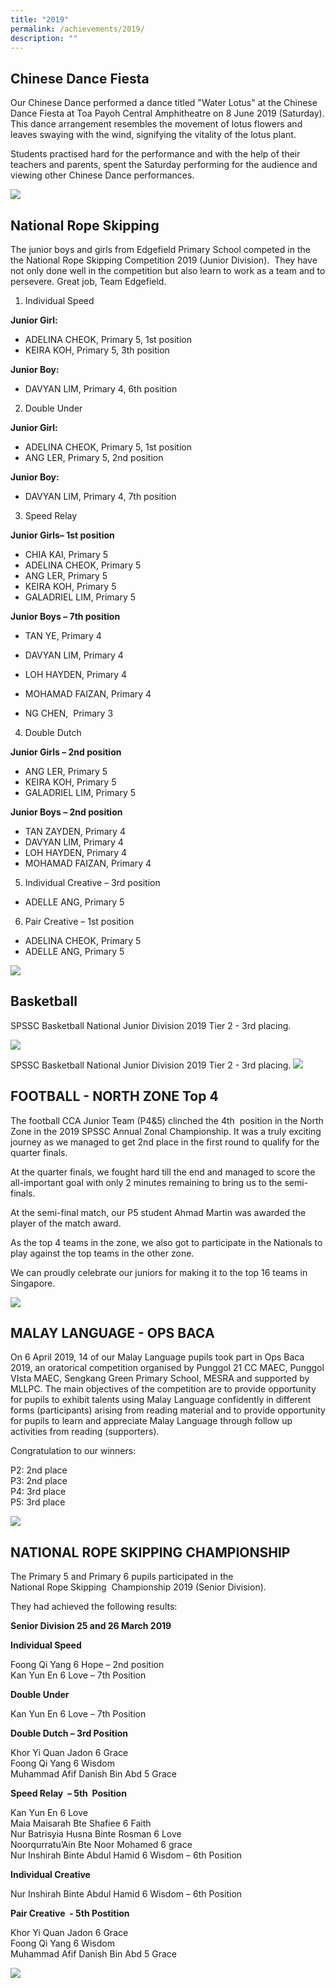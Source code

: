 ```yaml
---
title: "2019"
permalink: /achievements/2019/
description: ""
---
```

## Chinese Dance Fiesta

Our Chinese Dance performed a dance titled "Water Lotus" at the Chinese Dance Fiesta at Toa Payoh Central Amphitheatre on 8 June 2019 (Saturday). This dance arrangement resembles the movement of lotus flowers and leaves swaying with the wind, signifying the vitality of the lotus plant.&nbsp;

Students practised hard for the performance and with the help of their teachers and parents, spent the Saturday performing for the audience and viewing other Chinese Dance performances.

![](/images/Chinese%20Dance%20Fiesta.png)

## National Rope Skipping

The junior boys and girls from Edgefield Primary School competed in the the National Rope Skipping Competition 2019 (Junior Division).&nbsp; They have not only done well in the competition but also learn to work as a team and to persevere. Great job, Team Edgefield.&nbsp;

1. Individual Speed

**Junior Girl:**&nbsp;

* ADELINA CHEOK, Primary 5, 1st position
* KEIRA KOH, Primary 5, 3th position&nbsp;

**Junior Boy:**

* DAVYAN LIM, Primary 4, 6th position

  
2. Double Under

**Junior Girl:**

* ADELINA CHEOK, Primary 5, 1st position
* ANG LER, Primary 5, 2nd position

**Junior Boy:**

* DAVYAN LIM, Primary 4, 7th position

  
3. Speed Relay

**Junior Girls– 1st position**

* CHIA KAI, Primary 5
* ADELINA CHEOK, Primary 5
* ANG LER, Primary 5
* KEIRA KOH, Primary 5
* GALADRIEL LIM, Primary 5

**Junior Boys – 7th position**

* TAN YE, Primary 4

* DAVYAN LIM, Primary 4

* LOH HAYDEN, Primary 4

* MOHAMAD FAIZAN, Primary 4

* NG CHEN,&nbsp; Primary 3

  
4. Double Dutch

**Junior Girls – 2nd position**

* ANG LER, Primary 5
* KEIRA KOH, Primary 5
* GALADRIEL LIM, Primary 5

**Junior Boys – 2nd position**

* TAN ZAYDEN, Primary 4
* DAVYAN LIM, Primary 4
* LOH HAYDEN, Primary 4
* MOHAMAD FAIZAN, Primary 4

  
5. Individual Creative – 3rd position

* ADELLE ANG, Primary 5

  
6. Pair Creative – 1st position

* ADELINA CHEOK, Primary 5
* ADELLE ANG, Primary 5

![](/images/National%20Rope%20Skippping%20Competition.png)

## Basketball
SPSSC Basketball National Junior Division 2019 Tier 2 - 3rd placing.

![](/images/Basketball.png)

SPSSC Basketball National Junior Division 2019 Tier 2 - 3rd placing.
![](/images/Basketball%20CCA.jpeg)

## FOOTBALL - NORTH ZONE Top 4

The football CCA Junior Team (P4&amp;5) clinched the 4th&nbsp; position in the North Zone in the 2019 SPSSC Annual Zonal Championship.&nbsp;It was a truly exciting journey as we managed to get 2nd place in the first round to qualify for the quarter finals.&nbsp;

At the quarter finals, we fought hard till the end and managed to score the all-important goal with only 2 minutes remaining to bring us to the semi-finals.

At the semi-final match, our P5 student Ahmad Martin was awarded the player of the match award.

As the top 4 teams in the zone, we also got to participate in the Nationals to play against the top teams in the other zone.&nbsp;&nbsp;

We can proudly celebrate our juniors for making it to the top 16 teams in Singapore.

![](/images/NORTH%20ZONE%20SOCCER.png)

## MALAY LANGUAGE - OPS BACA

On 6 April 2019, 14 of our Malay Language pupils took part in Ops Baca 2019, an oratorical competition organised by Punggol 21 CC MAEC, Punggol VIsta MAEC, Sengkang Green Primary School, MESRA and supported by MLLPC. The main objectives of the competition are to provide opportunity for pupils to exhibit talents using Malay Language confidently in different forms (participants) arising from reading material and to provide opportunity for pupils to learn and appreciate Malay Language through follow up activities from reading (supporters).&nbsp;

Congratulation to our winners:

P2: 2nd place <br>
P3: 2nd place <br>
P4: 3rd place <br>
P5: 3rd place

![](/images/IMG-20190410-WA0002.jpeg)

## NATIONAL ROPE SKIPPING CHAMPIONSHIP

The Primary 5 and Primary 6 pupils participated in the&nbsp; National&nbsp;Rope&nbsp;Skipping&nbsp; Championship 2019 (Senior Division).

They had achieved the following results:

  

**Senior Division 25 and 26 March 2019**

**Individual Speed**

Foong Qi Yang 6 Hope – 2nd&nbsp;position <br>
Kan Yun En 6 Love – 7th&nbsp;Position

**Double Under**  

Kan Yun En 6 Love – 7th&nbsp;Position

**Double Dutch – 3rd&nbsp;Position**

Khor Yi Quan Jadon 6 Grace <br>
Foong Qi Yang 6 Wisdom <br>
Muhammad Afif Danish Bin Abd 5 Grace

**Speed Relay&nbsp; – 5th&nbsp;&nbsp;Position**

Kan Yun En 6 Love <br>
Maia Maisarah Bte Shafiee 6 Faith <br>
Nur Batrisyia Husna Binte Rosman 6 Love <br>
Noorqurratu’Ain Bte Noor Mohamed 6 grace <br>
Nur Inshirah Binte Abdul Hamid 6 Wisdom – 6th&nbsp;Position&nbsp;

**Individual Creative**

Nur Inshirah Binte Abdul Hamid 6 Wisdom – 6th&nbsp;Position

**Pair Creative&nbsp; - 5th&nbsp;Postition**

Khor Yi Quan Jadon 6 Grace <br>
Foong Qi Yang 6 Wisdom <br>
Muhammad Afif Danish Bin Abd 5 Grace

![](/images/nationals_senior%20rope%20skipping.png)